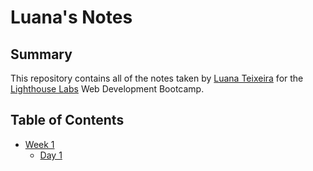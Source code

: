 # Luana's Notes

## Summary 

This repository contains all of the notes taken by [Luana Teixeira](https://github.com/luanateixeira148) for the [Lighthouse Labs](https://www.lighthouselabs.ca/) Web Development Bootcamp.

## Table of Contents
* [Week 1](/Week_1)
  * [Day 1](/Week_1/Day_1)
